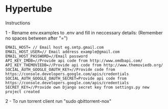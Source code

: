 # Hypertube
Instructions

1 - Rename env.examples to .env and fill in neccessary details: (Remember no spaces between after "=")

    EMAIL_HOST= // Email host eg.smtp.gmail.com
    EMAIL_HOST_USER=// Email address example@gmail.com 
    EMAIL_HOST_PASSWORD=//Email password
    API_KEY_IMDB=//Provide api code from http://www.omdbapi.com/
    API_KEY_THEMOVIEDB=//Provide api code from http://www.themoviedb.org/ 
    SOCIAL_AUTH_GOOGLE_OAUTH_KEY=//Provide code from https://console.developers.google.com/apis/credentials
    SOCIAL_AUTH_GOOGLE_OAUTH_SECRET=Provide api code from https://console.developers.google.com/apis/credentials
    SECRET_KEY=//Provide own Django secret key from settings.py new project created
    
2 - To run torrent client run "sudo qbittorrent-nox"


